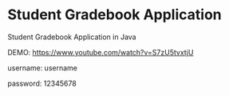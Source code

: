 # Student Gradebook Application
 Student Gradebook Application in Java
 
 DEMO: https://www.youtube.com/watch?v=S7zU5tvxtjU
 
 username: username
 
 password: 12345678

